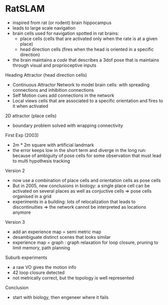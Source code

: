 # RatSLAM

* inspired from rat (or rodent) brain hippocampus
* leads to large scale navigation
* brain cells used for navigation spotted in rat brains: 
    * place cells (cells that are activated only when the rate is at a given place)
    * head direction cells (fires when the head is oriented in a specific direction)
* the brain maintains a *code* that describes a 3dof pose that is maintains through visual and proprioceptive inputs


Heading Attractor (head direction cells)
* Continuous Attractor Network to model brain cells: with spreading connections and inhibition connections
* Self Motion cues add connections in the network
* Local views cells that are associated to a specific orientation and fires to it when activated

2D attractor (place cells)
* boundary problem solved with wrapping connectivity

First Exp (2003)
* 2m * 2m square with artificial landmark
* the error keeps low in the short term and diverge in the long run: because of ambiguity of pose cells for some observation that must lead to multi hypothesis tracking 

Version 2
* now use a combination of place cells and orientation cells as pose cells
* But in 2005, new conclusions in biology: a single place cell can be activated on several places as well as conjuctive cells => pose cells organised in a grid 
* experiments in a building: lots of relocalization that leads to discontinuities => the network cannot be interpreted as locations anymore

Version 3 
* add an experience map = semi metric map
* desambiguate distinct scenes that looks similar
* experience map = graph : graph relaxation for loop closure, pruning to limit memory, path planning

Suburb experiments
* a raw VO gives the motion info
* 42 loop closure detected 
* not metrically correct, but the topology is well represented

Conclusion
* start with biology, then engeneer where it fails 